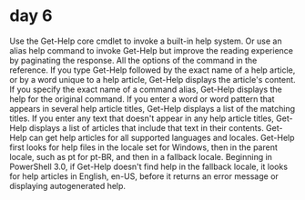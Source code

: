 # day 6

Use the Get-Help core cmdlet to invoke a built-in help system. Or use an alias help command to invoke Get-Help but improve the reading experience by paginating the response. All the options of the command in the reference. If you type Get-Help followed by the exact name of a help article, or by a word unique to a help article, Get-Help displays the article's content. If you specify the exact name of a command alias, Get-Help displays the help for the original command. If you enter a word or word pattern that appears in several help article titles, Get-Help displays a list of the matching titles. If you enter any text that doesn't appear in any help article titles, Get-Help displays a list of articles that include that text in their contents. Get-Help can get help articles for all supported languages and locales. Get-Help first looks for help files in the locale set for Windows, then in the parent locale, such as pt for pt-BR, and then in a fallback locale. Beginning in PowerShell 3.0, if Get-Help doesn't find help in the fallback locale, it looks for help articles in English, en-US, before it returns an error message or displaying autogenerated help.
